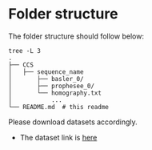 # Folder structure

The folder structure should follow below:

```shell
tree -L 3
.
├── CCS
│   ├── sequence_name
│       ├── basler_0/
│       ├── prophesee_0/
│       └── homography.txt
│           ...
└── README.md  # this readme 
```

Please download datasets accordingly.

- The dataset link is [here](https://drive.google.com/drive/folders/1kMnCKRI6QE8AmtxXe_jU9DTjlMbldpZM?usp=sharing)
